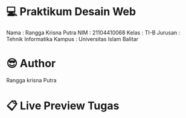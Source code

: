 #  💻 Praktikum Desain Web
Nama    : Rangga Krisna Putra
NIM     : 21104410068
Kelas   : TI-B
Jurusan : Tehnik Informatika
Kampus  : Universitas Islam Balitar
# 😎 Author
Rangga krisna Putra
# 📋 Live Preview Tugas
